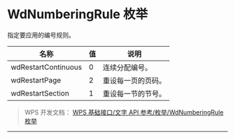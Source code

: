 # WdNumberingRule 枚举

指定要应用的编号规则。

| 名称                | 值  | 说明               |
|---------------------|-----|--------------------|
| wdRestartContinuous | 0   | 连续分配编号。     |
| wdRestartPage       | 2   | 重设每一页的页码。 |
| wdRestartSection    | 1   | 重设每一节的节号。 |

> WPS 开发文档： [WPS 基础接口/文字 API 参考/枚举/WdNumberingRule 枚举](https://qn.cache.wpscdn.cn/encs/doc/office_v19/topics/WPS%20%E5%9F%BA%E7%A1%80%E6%8E%A5%E5%8F%A3/%E6%96%87%E5%AD%97%20API%20%E5%8F%82%E8%80%83/%E6%9E%9A%E4%B8%BE/WdNumberingRule%20%E6%9E%9A%E4%B8%BE.html)

------------------------------------------------------------------------
